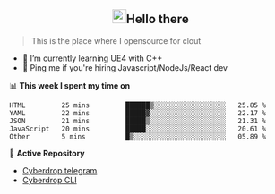 <h2 align="center"><img src="https://camo.githubusercontent.com/2019d90b5d6b109833b6e130852e36fce013bb14/68747470733a2f2f63756c746f667468657061727479706172726f742e636f6d2f706172726f74732f68642f6c6170746f705f706172726f742e676966" width="25px">Hello there</h2>


> This is the place where I opensource for clout

- 🌱 I’m currently learning UE4 with C++
- 💬 Ping me if you're hiring Javascript/NodeJs/React dev

📊 **This week I spent my time on**
<!--START_SECTION:waka-->
```text
HTML         25 mins         ██████▒░░░░░░░░░░░░░░░░░░   25.85 % 
YAML         22 mins         █████▓░░░░░░░░░░░░░░░░░░░   22.17 % 
JSON         21 mins         █████▒░░░░░░░░░░░░░░░░░░░   21.31 % 
JavaScript   20 mins         █████░░░░░░░░░░░░░░░░░░░░   20.61 % 
Other        5 mins          █▒░░░░░░░░░░░░░░░░░░░░░░░   05.89 % 
```
<!--END_SECTION:waka-->

📕 **Active Repository**
- [Cyberdrop telegram](https://github.com/izqalan/Cyberdrop-Telegram)
- [Cyberdrop CLI](https://github.com/izqalan/Cyberdrop-cli)

